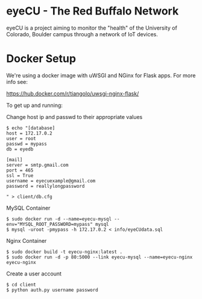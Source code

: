 # eyeCU - The Red Buffalo Network
eyeCU is a project aiming to monitor the "health" of the University of Colorado, Boulder campus through a network of IoT devices.


Docker Setup
=====
We're using a docker image with uWSGI and NGinx for Flask apps. For more info see:


https://hub.docker.com/r/tiangolo/uwsgi-nginx-flask/

To get up and running:

Change host ip and passwd to their appropriate values
```
$ echo "[database]
host = 172.17.0.2
user = root
passwd = mypass
db = eyedb

[mail]
server = smtp.gmail.com
port = 465
ssl = True
username = eyecuexample@gmail.com
password = reallylongpassword

" > client/db.cfg
```

MySQL Container
```
$ sudo docker run -d --name=eyecu-mysql --env="MYSQL_ROOT_PASSWORD=mypass" mysql
$ mysql -uroot -pmypass -h 172.17.0.2 < info/eyeCUdata.sql
```

Nginx Container
```
$ sudo docker build -t eyecu-nginx:latest .
$ sudo docker run -d -p 80:5000 --link eyecu-mysql --name=eyecu-nginx eyecu-nginx
```

Create a user account
```
$ cd client
$ python auth.py username password
```
